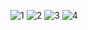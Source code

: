 ![1](https://user-images.githubusercontent.com/83332450/197271113-75abbbdf-a0ac-4ac3-a2b2-3f78dcce703a.png)
![2](https://user-images.githubusercontent.com/83332450/197271126-acab8b86-0c79-431c-a9b8-2e6097cbfc8d.png)
![3](https://user-images.githubusercontent.com/83332450/197271133-839a8fb2-1865-4feb-90ff-dc6f19c17292.png)
![4](https://user-images.githubusercontent.com/83332450/197271139-65241873-1120-4356-a812-9ebb1f588c60.png)
